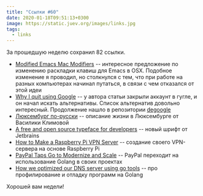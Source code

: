 ```yaml
---
title: "Ссылки #60"
date: 2020-01-18T09:51:13+0300
image: https://static.juev.org/images/links.jpg
tags:
  - links
---
```

За прошедшую неделю сохранил 82 ссылки.

* [Modified Emacs Mac Modifiers](https://nickdrozd.github.io/2019/12/28/emacs-mac-mods.html) -- интересное предложение по изменению раскладки клавиш для Emacs в OSX. Подобное изменение я проводил, но столкнулся с тем, что при работе на разных компьютерах начинал путаться, в связи с чем отказался от этой идеи
* [Why I quit using Google](https://www.kylepiira.com/2020/01/09/why-i-quit-google/) -- у автора статьи закрыли аккаунт в гугле, и он начал искать альтернативы. Список альтернатив довольно интересный. Продолжение нашло в репозитории [degoogle](https://github.com/tycrek/degoogle)
* [Люксембург по-русски](https://moya-planeta.ru/travel/view/lyuksemburg_porusski_47330) -- описание жизни в Люксембурге от Василики Климовой
* [A free and open source typeface for developers](https://jetbrains.com/lp/mono) -- новый шрифт от Jetbrains
* [How to Make a Raspberry Pi VPN Server](https://www.electromaker.io/tutorial/blog/raspberry-pi-vpn-server) -- создание своего VPN-сервера на основе Raspberry Pi
* [PayPal Taps Go to Modernize and Scale](https://go.dev/solutions/paypal/) -- PayPal переходит на использование Golang в своих проектах
* [How we optimized our DNS server using go tools](https://medium.com/@arash.cordi/how-we-optimized-our-dns-server-using-go-tools-d753e1a5e709) -- про профилирование и отладку программ на Golang

Хорошей вам недели!

